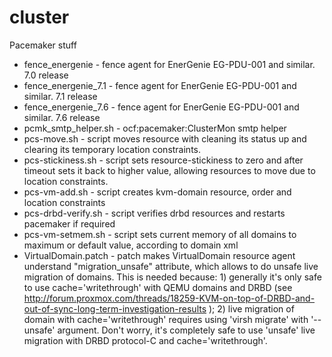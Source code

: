 cluster
=======

Pacemaker stuff

* fence_energenie - fence agent for EnerGenie EG-PDU-001 and similar. 7.0 release
* fence_energenie_7.1 - fence agent for EnerGenie EG-PDU-001 and similar. 7.1 release
* fence_energenie_7.6 - fence agent for EnerGenie EG-PDU-001 and similar. 7.6 release
* pcmk_smtp_helper.sh - ocf:pacemaker:ClusterMon smtp helper
* pcs-move.sh - script moves resource with cleaning its status up and clearing its temporary location constraints.
* pcs-stickiness.sh - script sets resource-stickiness to zero and after timeout sets it back to higher value, allowing resources to move due to location constraints.
* pcs-vm-add.sh - script creates kvm-domain resource, order and location constraints
* pcs-drbd-verify.sh - script verifies drbd resources and restarts pacemaker if required
* pcs-vm-setmem.sh - script sets current memory of all domains to maximum or default value, according to domain xml
* VirtualDomain.patch - patch makes VirtualDomain resource agent understand "migration_unsafe" attribute, which allows to do unsafe live migration of domains. This is needed because: 1) generally it's only safe to use cache='writethrough' with QEMU domains and DRBD (see http://forum.proxmox.com/threads/18259-KVM-on-top-of-DRBD-and-out-of-sync-long-term-investigation-results ); 2) live migration of domain with cache='writethrough' requires using 'virsh migrate' with '--unsafe' argument. Don't worry, it's completely safe to use 'unsafe' live migration with DRBD protocol-C and cache='writethrough'.
